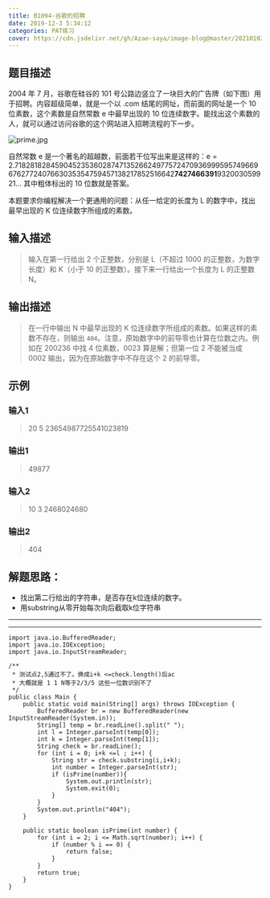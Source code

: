```yaml
---
title: B1094-谷歌的招聘
date: 2019-12-3 5:34:12 
categories: PAT练习
cover: https://cdn.jsdelivr.net/gh/Azao-saya/image-blog@master/20210102/5.id=75992949.67ub5prkgnc0.png
---
```


## 题目描述 <!--more-->

2004 年 7 月，谷歌在硅谷的 101 号公路边竖立了一块巨大的广告牌（如下图）用于招聘。内容超级简单，就是一个以 .com 结尾的网址，而前面的网址是一个 10 位素数，这个素数是自然常数 e 中最早出现的 10 位连续数字。能找出这个素数的人，就可以通过访问谷歌的这个网站进入招聘流程的下一步。

![prime.jpg](https://images.ptausercontent.com/57148679-d574-4f49-b048-775c6c07791c.jpg)

自然常数 e 是一个著名的超越数，前面若干位写出来是这样的：e = 2.71828182845904523536028747135266249775724709369995957496696762772407663035354759457138217852516642**7427466391**932003059921... 其中粗体标出的 10 位数就是答案。

本题要求你编程解决一个更通用的问题：从任一给定的长度为 L 的数字中，找出最早出现的 K 位连续数字所组成的素数。

## 输入描述

>   输入在第一行给出 2 个正整数，分别是 L（不超过 1000 的正整数，为数字长度）和 K（小于 10 的正整数）。接下来一行给出一个长度为 L 的正整数 N。 

## 输出描述

>    在一行中输出 N 中最早出现的 K 位连续数字所组成的素数。如果这样的素数不存在，则输出 `404`。注意，原始数字中的前导零也计算在位数之内。例如在 200236 中找 4 位素数，0023 算是解；但第一位 2 不能被当成 0002 输出，因为在原始数字中不存在这个 2 的前导零。 

## 示例

### 输入1

> 20 5
> 23654987725541023819

### 输出1

> 49877

### 输入2

> 10 3
> 2468024680

### 输出2

> 404

## 解题思路：

- 找出第二行给出的字符串，是否存在k位连续的数字。
- 用substring从零开始每次向后截取k位字符串

---

---



```
import java.io.BufferedReader;
import java.io.IOException;
import java.io.InputStreamReader;

/**
 * 测试点2,5通过不了。换成i+k <=check.length()后ac
 * 大概就是 1 1 N等于2/3/5 这些一位数识别不了
 */
public class Main {
    public static void main(String[] args) throws IOException {
        BufferedReader br = new BufferedReader(new InputStreamReader(System.in));
        String[] temp = br.readLine().split(" ");
        int l = Integer.parseInt(temp[0]);
        int k = Integer.parseInt(temp[1]);
        String check = br.readLine();
        for (int i = 0; i+k <=l ; i++) {
            String str = check.substring(i,i+k);
            int number = Integer.parseInt(str);
            if (isPrime(number)){
                System.out.println(str);
                System.exit(0);
            }
        }
        System.out.println("404");
    }

    public static boolean isPrime(int number) {
        for (int i = 2; i <= Math.sqrt(number); i++) {
            if (number % i == 0) {
                return false;
            }
        }
        return true;
    }
}
```


